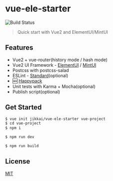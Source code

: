 # vue-ele-starter

![Build Status](https://travis-ci.org/jikkai/vue-ele-starter.svg?branch=master)

> Quick start with Vue2 and ElementUI/MintUI

## Features
* Vue2 + vue-router(history mode / hash mode)
* Vue2 UI Framework - [ElementUI](https://github.com/ElemeFE/element) / [MintUI](https://github.com/ElemeFE/mint-ui)
* Postcss with postcss-salad
* ESLint - [Standard](https://github.com/feross/standard)(optional)
* 🆕 [Happypack](https://github.com/amireh/happypack)
* Unit tests with Karma + Mocha(optional)
* Publish script(optional)

## Get Started

```bash
$ vue init jikkai/vue-ele-starter vue-project
$ cd vue-project
$ npm i

$ npm run dev

$ npm run build
```

## License
[MIT](https://github.com/jikkai/vue-ele-starter/blob/master/LICENSE)